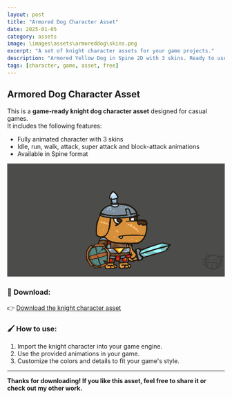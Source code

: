 ```yaml
---
layout: post
title: "Armored Dog Character Asset"
date: 2025-01-05
category: assets
image: \images\assets\armoreddog\skins.png
excerpt: "A set of knight character assets for your game projects."
description: "Armored Yellow Dog in Spine 2D with 3 skins. Ready to use."
tags: [character, game, asset, free]
---
```


## Armored Dog Character Asset

This is a **game-ready knight dog character asset** designed for casual games.  
It includes the following features:

- Fully animated character with 3 skins
- Idle, run, walk, attack, super attack and block-attack animations
- Available in Spine format

![Knight Character](\images\assets\armoreddog\stab.gif)

### 💾 **Download:**

👉 [Download the knight character asset](https://akylrum.gumroad.com/l/TcvpG)  


### 🖌️ **How to use:**

1. Import the knight character into your game engine.
2. Use the provided animations in your game.
3. Customize the colors and details to fit your game's style.

---

**Thanks for downloading! If you like this asset, feel free to share it or check out my other work.**
